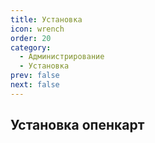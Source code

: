 ```yaml
---
title: Установка
icon: wrench
order: 20
category:
  - Администрирование
  - Установка
prev: false
next: false
---
```


## Установка опенкарт
